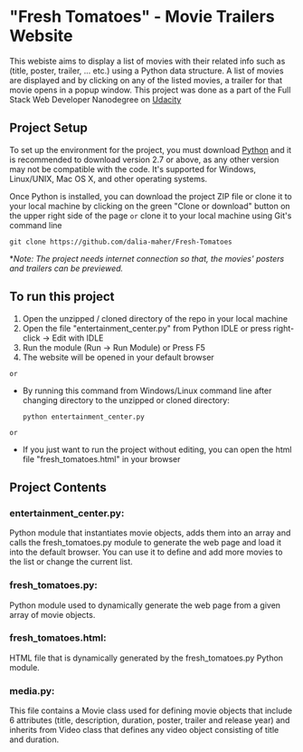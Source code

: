 # "Fresh Tomatoes" - Movie Trailers Website 

This webiste aims to display a list of movies with their related info such as (title, poster, trailer, ... etc.) using a Python data structure. A list of movies are displayed and by clicking on any of the listed movies, a trailer for that movie opens in a popup window. This project was done as a part of the Full Stack Web Developer Nanodegree on [Udacity](https://www.udacity.com/course/full-stack-web-developer-nanodegree--nd004)

## Project Setup

To set up the environment for the project, you must download [Python](https://www.python.org/downloads) and it is recommended to download version 2.7 or above, as any other version may not be compatible with the code. It's supported for Windows, Linux/UNIX, Mac OS X, and other operating systems.

Once Python is installed, you can download the project ZIP file or clone it to your local machine by clicking on the green "Clone or download" button on the upper right side of the page
`or`
clone it to your local machine using Git's command line
```
git clone https://github.com/dalia-maher/Fresh-Tomatoes
```

*_Note: The project needs internet connection so that, the movies' posters and trailers can be previewed._
## To run this project

1. Open the unzipped / cloned directory of the repo in your local machine
2. Open the file "entertainment_center.py" from Python IDLE or press right-click -> Edit with IDLE
3. Run the module (Run -> Run Module) or Press F5
4. The website will be opened in your default browser

`or`
- By running this command from Windows/Linux command line after changing directory to the unzipped or cloned directory:
    ```
    python entertainment_center.py
    ```
`or`

- If you just want to run the project without editing, you can open the html file "fresh_tomatoes.html" in your browser

## Project Contents

### entertainment_center.py:
Python module that instantiates movie objects, adds them into an array and calls the fresh_tomatoes.py module to generate the web page and load it into the default browser. You can use it to define and add more movies to the list or change the current list.

### fresh_tomatoes.py:
Python module used to dynamically generate the web page from a given array of movie objects.

### fresh_tomatoes.html:
HTML file that is dynamically generated by the fresh_tomatoes.py Python module.

### media.py:
This file contains a Movie class used for defining movie objects that include 6 attributes (title, description, duration, poster, trailer and release year) and inherits from Video class that defines any video object consisting of title and duration.
